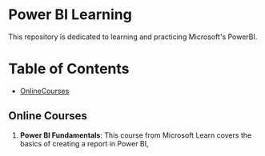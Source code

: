 # Power BI Learning
This repository is dedicated to learning and practicing Microsoft's PowerBI.

# Table of Contents
- [OnlineCourses](#courses)

<a id="courses"></a>
## Online Courses
1. **Power BI Fundamentals**: This course from Microsoft Learn covers the basics of creating a report in Power BI,